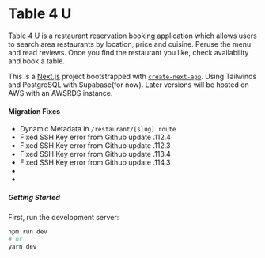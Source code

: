 # Table 4 U

Table 4 U is a restaurant reservation booking application which allows users to search area restaurants by location, price and cuisine. Peruse the menu and read reviews. Once you find the restaurant you like, check availability and book a table.

This is a [Next.js](https://nextjs.org/) project bootstrapped with [`create-next-app`](https://github.com/vercel/next.js/tree/canary/packages/create-next-app). Using Tailwinds and PostgreSQL with Supabase(for now). Later versions will be hosted on AWS with an AWSRDS instance.

#### Migration Fixes

- Dynamic Metadata in `/restaurant/[slug] route`
- Fixed SSH Key error from Github update .112.4
- Fixed SSH Key error from Github update .112.3
- Fixed SSH Key error from Github update .113.4
- Fixed SSH Key error from Github update .114.3
-
-

##### Getting Started

First, run the development server:

```bash
npm run dev
# or
yarn dev
```
